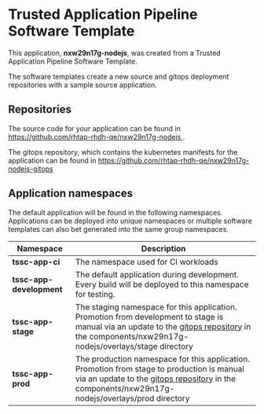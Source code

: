 # Trusted Application Pipeline Software Template

This application, **nxw29n17g-nodejs**, was created from a Trusted Application Pipeline Software Template.

The software templates create a new source and gitops deployment repositories with a sample source application. 

## Repositories

The source code for your application can be found in [https://github.com/rhtap-rhdh-qe/nxw29n17g-nodejs ](https://github.com/rhtap-rhdh-qe/nxw29n17g-nodejs ).
 
The gitops repository, which contains the kubernetes manifests for the application can be found in 
[https://github.com/rhtap-rhdh-qe/nxw29n17g-nodejs-gitops ](https://github.com/rhtap-rhdh-qe/nxw29n17g-nodejs-gitops ) 

## Application namespaces 

The default application will be found in the following namespaces. Applications can be deployed into unique namespaces or multiple software templates can also bet generated into the same group namespaces.  

|  Namespace   |  Description   |  
| -------- | -------- |
| **tssc-app-ci** | The namespace used for CI workloads |
| **tssc-app-development** | The default application during development. Every build will be deployed to this namespace for testing. |
| **tssc-app-stage** | The staging namespace for this application. Promotion from development to stage is manual via an update to the [gitops repository](https://github.com/rhtap-rhdh-qe/nxw29n17g-nodejs-gitops ) in the components/nxw29n17g-nodejs/overlays/stage directory |
| **tssc-app-prod** | The production namespace for this application. Promotion from stage to production is manual via an update to the [gitops repository](https://github.com/rhtap-rhdh-qe/nxw29n17g-nodejs-gitops ) in the components/nxw29n17g-nodejs/overlays/prod directory |